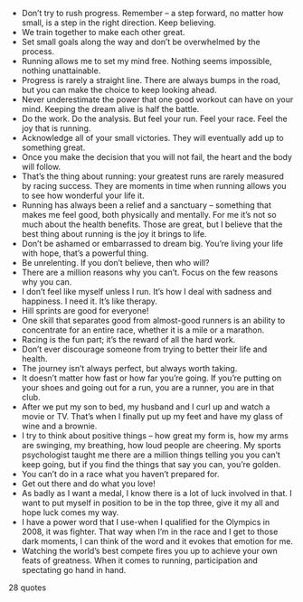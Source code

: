  - Don’t try to rush progress. Remember – a step forward, no matter how small, is a step in the right direction. Keep believing.
 - We train together to make each other great.
 - Set small goals along the way and don’t be overwhelmed by the process.
 - Running allows me to set my mind free. Nothing seems impossible, nothing unattainable.
 - Progress is rarely a straight line. There are always bumps in the road, but you can make the choice to keep looking ahead.
 - Never underestimate the power that one good workout can have on your mind. Keeping the dream alive is half the battle.
 - Do the work. Do the analysis. But feel your run. Feel your race. Feel the joy that is running.
 - Acknowledge all of your small victories. They will eventually add up to something great.
 - Once you make the decision that you will not fail, the heart and the body will follow.
 - That’s the thing about running: your greatest runs are rarely measured by racing success. They are moments in time when running allows you to see how wonderful your life it.
 - Running has always been a relief and a sanctuary – something that makes me feel good, both physically and mentally. For me it’s not so much about the health benefits. Those are great, but I believe that the best thing about running is the joy it brings to life.
 - Don’t be ashamed or embarrassed to dream big. You’re living your life with hope, that’s a powerful thing.
 - Be unrelenting. If you don’t believe, then who will?
 - There are a million reasons why you can’t. Focus on the few reasons why you can.
 - I don’t feel like myself unless I run. It’s how I deal with sadness and happiness. I need it. It’s like therapy.
 - Hill sprints are good for everyone!
 - One skill that separates good from almost-good runners is an ability to concentrate for an entire race, whether it is a mile or a marathon.
 - Racing is the fun part; it’s the reward of all the hard work.
 - Don’t ever discourage someone from trying to better their life and health.
 - The journey isn’t always perfect, but always worth taking.
 - It doesn’t matter how fast or how far you’re going. If you’re putting on your shoes and going out for a run, you are a runner, you are in that club.
 - After we put my son to bed, my husband and I curl up and watch a movie or TV. That’s when I finally put up my feet and have my glass of wine and a brownie.
 - I try to think about positive things – how great my form is, how my arms are swinging, my breathing, how loud people are cheering. My sports psychologist taught me there are a million things telling you you can’t keep going, but if you find the things that say you can, you’re golden.
 - You can’t do in a race what you haven’t prepared for.
 - Get out there and do what you love!
 - As badly as I want a medal, I know there is a lot of luck involved in that. I want to put myself in position to be in the top three, give it my all and hope luck comes my way.
 - I have a power word that I use-when I qualified for the Olympics in 2008, it was fighter. That way when I’m in the race and I get to those dark moments, I can think of the word and it evokes that emotion for me.
 - Watching the world’s best compete fires you up to achieve your own feats of greatness. When it comes to running, participation and spectating go hand in hand.

28 quotes